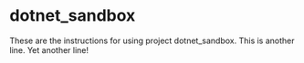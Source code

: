 # dotnet_sandbox

These are the instructions for using project dotnet_sandbox.
This is another line.
Yet another line!
